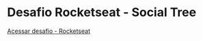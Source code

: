 # Desafio Rocketseat - Social Tree

<a href="https://efficient-sloth-d85.notion.site/Desafio-Social-Tree-a4008e467a3248c4b05c97cf78aea44f">Acessar desafio - Rocketseat</a>